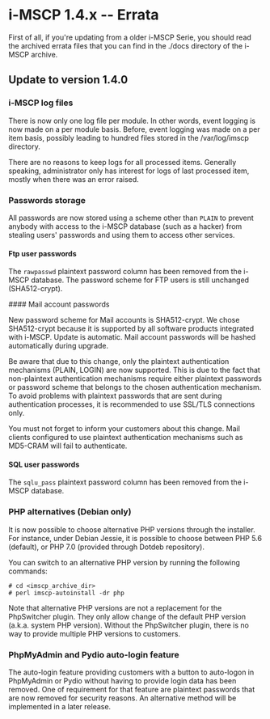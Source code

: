 # i-MSCP 1.4.x -- Errata

First of all, if you're updating from a older i-MSCP Serie, you should read the archived errata files that you can find
in the ./docs directory of the i-MSCP archive.

## Update to version 1.4.0

### i-MSCP log files

There is now only one log file per module. In other words, event logging is now made on a per module basis. Before,
event logging was made on a per item basis, possibly leading to hundred files stored in the /var/log/imscp directory.

There are no reasons to keep logs for all processed items. Generally speaking, administrator only has interest for logs
of last processed item, mostly when there was an error raised.

### Passwords storage

All passwords are now stored using a scheme other than `PLAIN` to prevent anybody with access to the i-MSCP database
(such as a hacker) from stealing users' passwords and using them to access other services.

#### Ftp user passwords

The `rawpasswd` plaintext password column has been removed from the i-MSCP database. The password scheme for FTP users
is still unchanged (SHA512-crypt).

#### Mail account passwords

New password scheme for Mail accounts is SHA512-crypt. We chose SHA512-crypt because it is supported by all software
products integrated with i-MSCP. Update is automatic. Mail account passwords will be hashed automatically during upgrade.

Be aware that due to this change, only the plaintext authentication mechanisms (PLAIN, LOGIN) are now supported. This is
due to the fact that non-plaintext authentication mechanisms require either plaintext passwords or password scheme that
belongs to the chosen authentication mechanism. To avoid problems with plaintext passwords that are sent during
authentication processes, it is recommended to use SSL/TLS connections only.

You must not forget to inform your customers about this change. Mail clients configured to use plaintext authentication
mechanisms such as MD5-CRAM will fail to authenticate.

#### SQL user passwords

The `sqlu_pass` plaintext password column has been removed from the i-MSCP database.

### PHP alternatives (Debian only)

It is now possible to choose alternative PHP versions through the installer. For instance, under Debian Jessie, it is
possible to choose between PHP 5.6 (default), or PHP 7.0 (provided through Dotdeb repository).

You can switch to an alternative PHP version by running the following commands:

    # cd <imscp_archive_dir>
    # perl imscp-autoinstall -dr php

Note that alternative PHP versions are not a replacement for the PhpSwitcher plugin. They only allow change of the
default PHP version (a.k.a. system PHP version). Without the PhpSwitcher plugin, there is no way to provide multiple
PHP versions to customers.

### PhpMyAdmin and Pydio auto-login feature

The auto-login feature providing customers with a button to auto-logon in PhpMyAdmin or Pydio without having to provide
login data has been removed. One of requirement for that feature are plaintext passwords that are now removed for
security reasons. An alternative method will be implemented in a later release.
